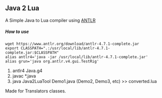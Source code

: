## Java 2 Lua
A Simple Java to Lua compiler using [ANTLR](https://www.antlr.org)

##### How to use
```cd /usr/local/lib
wget https://www.antlr.org/download/antlr-4.7.1-complete.jar
export CLASSPATH=".:/usr/local/lib/antlr-4.7.1-complete.jar:$CLASSPATH"
alias antlr4='java -jar /usr/local/lib/antlr-4.7.1-complete.jar'
alias grun='java org.antlr.v4.gui.TestRig'
```
1. antlr4 Java.g4
2. javac *.java
3. java Java2LuaTool Demo1.java (Demo2, Demo3, etc) >> converted.lua

Made for Translators classes.
